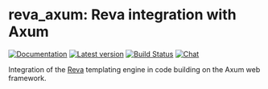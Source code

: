 # reva_axum: Reva integration with Axum

[![Documentation](https://docs.rs/reva_axum/badge.svg)](https://docs.rs/reva_axum/)
[![Latest version](https://img.shields.io/crates/v/reva_axum.svg)](https://crates.io/crates/reva_axum)
[![Build Status](https://github.com/trisuaso/reva/workflows/CI/badge.svg)](https://github.com/trisuaso/reva/actions?query=workflow%3ACI)
[![Chat](https://img.shields.io/discord/976380008299917365?logo=discord)](https://discord.gg/ZucwjE6bmT)

Integration of the [Reva](https://github.com/trisuaso/reva) templating engine in
code building on the Axum web framework.

